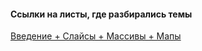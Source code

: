 #### Ссылки на листы, где разбирались темы
[Введение + Слайсы + Массивы + Мапы](obsidian://open?vault=Learn&file=Daily%2F2025-08-11)


